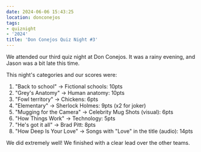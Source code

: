 ```yaml
---
date: 2024-06-06 15:43:25
location: donconejos
tags:
- quiznight
- '2024'
title: 'Don Conejos Quiz Night #3'
---
```


We attended our third quiz night at Don Conejos. It was a rainy evening, and Jason was a bit late this time.

This night's categories and our scores were:

1. "Back to school" -> Fictional schools: 10pts
2. "Grey's Anatomy" -> Human anatomy: 10pts
3. "Fowl territory" -> Chickens: 6pts
4. "Elementary" -> Sherlock Holmes: 9pts (x2 for joker)
5. "Mugging for the Camera" -> Celebrity Mug Shots (visual): 6pts
6. "How Things Work" -> Technology: 5pts
7. "He's got it all" -> Brad Pitt: 8pts
8. "How Deep Is Your Love" -> Songs with "Love" in the title (audio): 14pts

We did extremely well! We finished with a clear lead over the other teams.